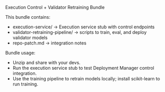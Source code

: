 Execution Control + Validator Retraining Bundle

This bundle contains:
- execution-service/ -> Execution service stub with control endpoints
- validator-retraining-pipeline/ -> scripts to train, eval, and deploy validator models
- repo-patch.md -> integration notes

Bundle usage:
- Unzip and share with your devs.
- Run the execution service stub to test Deployment Manager control integration.
- Use the training pipeline to retrain models locally; install scikit-learn to run training.
